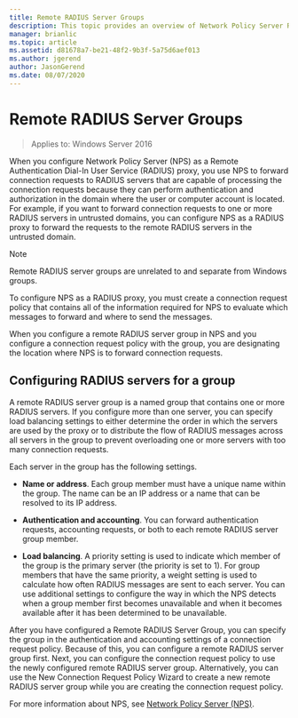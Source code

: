 ```yaml
---
title: Remote RADIUS Server Groups
description: This topic provides an overview of Network Policy Server Remote RADIUS Server Groups in Windows Server 2016.
manager: brianlic
ms.topic: article
ms.assetid: d81678a7-be21-48f2-9b3f-5a75d6aef013
ms.author: jgerend
author: JasonGerend
ms.date: 08/07/2020
---
```


# Remote RADIUS Server Groups

>Applies to: Windows Server 2016

When you configure Network Policy Server (NPS) as a Remote Authentication Dial-In User Service (RADIUS) proxy, you use NPS to forward connection requests to RADIUS servers that are capable of processing the connection requests because they can perform authentication and authorization in the domain where the user or computer account is located. For example, if you want to forward connection requests to one or more RADIUS servers in untrusted domains, you can configure NPS as a RADIUS proxy to forward the requests to the remote RADIUS servers in the untrusted domain.

>[!NOTE]
>Remote RADIUS server groups are unrelated to and separate from Windows groups.

To configure NPS as a RADIUS proxy, you must create a connection request policy that contains all of the information required for NPS to evaluate which messages to forward and where to send the messages.

When you configure a remote RADIUS server group in NPS and you configure a connection request policy with the group, you are designating the location where NPS is to forward connection requests.

## Configuring RADIUS servers for a group

A remote RADIUS server group is a named group that contains one or more RADIUS servers. If you configure more than one server, you can specify load balancing settings to either determine the order in which the servers are used by the proxy or to distribute the flow of RADIUS messages across all servers in the group to prevent overloading one or more servers with too many connection requests.

Each server in the group has the following settings.

- **Name or address**. Each group member must have a unique name within the group. The name can be an IP address or a name that can be resolved to its IP address.

- **Authentication and accounting**. You can forward authentication requests, accounting requests, or both to each remote RADIUS server group member.

- **Load balancing**. A priority setting is used to indicate which member of the group is the primary server (the priority is set to 1). For group members that have the same priority, a weight setting is used to calculate how often RADIUS messages are sent to each server. You can use additional settings to configure the way in which the NPS detects when a group member first becomes unavailable and when it becomes available after it has been determined to be unavailable.

After you have configured a Remote RADIUS Server Group, you can specify the group in the authentication and accounting settings of a connection request policy. Because of this, you can configure a remote RADIUS server group first. Next, you can configure the connection request policy to use the newly configured remote RADIUS server group. Alternatively, you can use the New Connection Request Policy Wizard to create a new remote RADIUS server group while you are creating the connection request policy.

For more information about NPS, see [Network Policy Server (NPS)](nps-top.md).
